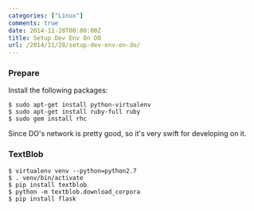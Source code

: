 ```yaml
---
categories: ["Linux"]
comments: true
date: 2014-11-28T00:00:00Z
title: Setup Dev Env On DO
url: /2014/11/28/setup-dev-env-on-do/
---
```


### Prepare
Install the following packages:   

```
$ sudo apt-get install python-virtualenv
$ sudo apt-get install ruby-full ruby
$ sudo gem install rhc

```
Since DO's network is pretty good, so it's very swift for developing on it.    
### TextBlob

```
$ virtualenv venv --python=python2.7
$ . venv/bin/activate
$ pip install textblob
$ python -m textblob.download_corpora
$ pip install flask


```
